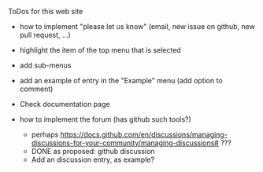 ToDos for this web site

* how to implement "please let us know" (email, new issue on github, new pull request, ...)

* highlight the item of the top menu that is selected

* add sub-menus

* add an example of entry in the "Example" menu (add option to comment)

* Check documentation page

* how to implement the forum (has github such tools?)
  - perhaps https://docs.github.com/en/discussions/managing-discussions-for-your-community/managing-discussions# ???
  - DONE as proposed: github discussion
  - Add an discussion entry, as example?


